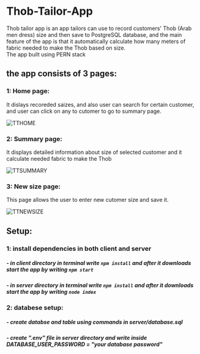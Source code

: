 # Thob-Tailor-App

Thob tailor app is an app tailors can use to record customers' Thob (Arab men dress) size and then save to PostgreSQL database, and the main feature of the app is that it automatically calculate how many meters of fabric needed to make the Thob based on size.<br /> The app built using PERN stack

## the app consists of 3 pages:
### 1: Home page:
It dislays recoreded saizes, and also user can search for certain customer, and user can click on any to cutomer to go to summary page.

![TTHOME](https://user-images.githubusercontent.com/96534700/172597538-14fec1bd-d250-4eeb-8a33-5f4b9bd88fd5.jpg)

### 2: Summary page:
It displays detailed information about size of selected customer and it calculate needed fabric to make the Thob

![TTSUMMARY](https://user-images.githubusercontent.com/96534700/172598045-63c9a46e-1dbb-477b-9443-fd49fefe5322.jpg)

### 3: New size page:
This page allows the user to enter new cutomer size and save it.

![TTNEWSIZE](https://user-images.githubusercontent.com/96534700/172598199-3d8f6588-12aa-464e-83b0-ddda87936d35.jpg)

## Setup:
### 1: install dependencies in both client and server
##### - in client directory in terminal write ```npm install``` and after it downloads start the app by writing ```npm start```
##### - in server directory in terminal write ```npm install``` and after it downloads start the app by writing ```node index```
### 2: databese setup:
##### - create databse and table using commands in server/database.sql 
##### - create ".env"  file in server directory and write inside DATABASE_USER_PASSWORD = "your database password"
